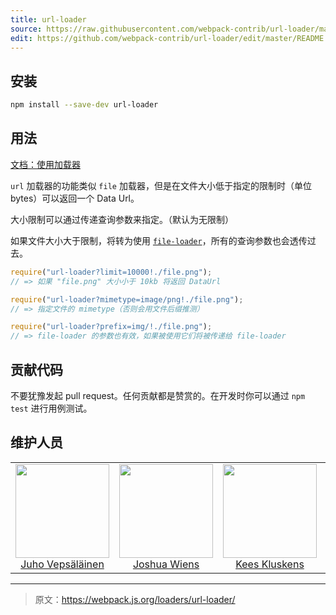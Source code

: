 ```yaml
---
title: url-loader
source: https://raw.githubusercontent.com/webpack-contrib/url-loader/master/README.md
edit: https://github.com/webpack-contrib/url-loader/edit/master/README.md
---
```

## 安装

```bash
npm install --save-dev url-loader
```

## 用法

[文档：使用加载器](http://webpack.github.io/docs/using-loaders.html)

`url` 加载器的功能类似 `file` 加载器，但是在文件大小低于指定的限制时（单位 bytes）可以返回一个 Data Url。

大小限制可以通过传递查询参数来指定。（默认为无限制）

如果文件大小大于限制，将转为使用 [`file-loader`](https://github.com/webpack/file-loader)，所有的查询参数也会透传过去。

``` javascript
require("url-loader?limit=10000!./file.png");
// => 如果 "file.png" 大小小于 10kb 将返回 DataUrl

require("url-loader?mimetype=image/png!./file.png");
// => 指定文件的 mimetype（否则会用文件后缀推测）

require("url-loader?prefix=img/!./file.png");
// => file-loader 的参数也有效，如果被使用它们将被传递给 file-loader
```

## 贡献代码

不要犹豫发起 pull request。任何贡献都是赞赏的。在开发时你可以通过 `npm test` 进行用例测试。

## 维护人员

<table>
  <tbody>
    <tr>
      <td align="center">
        <img width="150" height="150"
        src="https://avatars3.githubusercontent.com/u/166921?v=3&s=150">
        </br>
        <a href="https://github.com/bebraw">Juho Vepsäläinen</a>
      </td>
      <td align="center">
        <img width="150" height="150"
        src="https://avatars2.githubusercontent.com/u/8420490?v=3&s=150">
        </br>
        <a href="https://github.com/d3viant0ne">Joshua Wiens</a>
      </td>
      <td align="center">
        <img width="150" height="150"
        src="https://avatars3.githubusercontent.com/u/533616?v=3&s=150">
        </br>
        <a href="https://github.com/SpaceK33z">Kees Kluskens</a>
      </td>
      <td align="center">
        <img width="150" height="150"
        src="https://avatars3.githubusercontent.com/u/3408176?v=3&s=150">
        </br>
        <a href="https://github.com/TheLarkInn">Sean Larkin</a>
      </td>
    </tr>
  <tbody>
</table>


[npm]: https://img.shields.io/npm/v/url-loader.svg
[npm-url]: https://npmjs.com/package/url-loader

[node]: https://img.shields.io/node/v/url-loader.svg
[node-url]: https://nodejs.org

[deps]: https://david-dm.org/webpack/url-loader.svg
[deps-url]: https://david-dm.org/webpack/url-loader

[tests]: http://img.shields.io/travis/webpack/url-loader.svg
[tests-url]: https://travis-ci.org/webpack/url-loader

[cover]: https://coveralls.io/repos/github/webpack/url-loader/badge.svg
[cover-url]: https://coveralls.io/github/webpack/url-loader

[chat]: https://badges.gitter.im/webpack/webpack.svg
[chat-url]: https://gitter.im/webpack/webpack

***

> 原文：https://webpack.js.org/loaders/url-loader/
